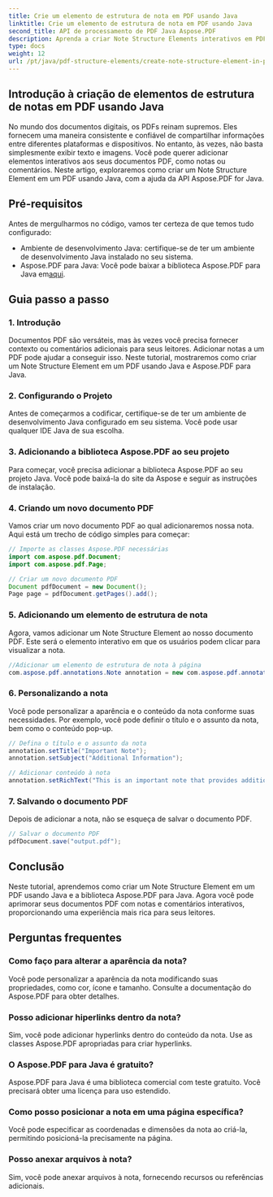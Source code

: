 ```yaml
---
title: Crie um elemento de estrutura de nota em PDF usando Java
linktitle: Crie um elemento de estrutura de nota em PDF usando Java
second_title: API de processamento de PDF Java Aspose.PDF
description: Aprenda a criar Note Structure Elements interativos em PDFs usando Java com Aspose.PDF para Java. Aprimore seus documentos com notas informativas.
type: docs
weight: 12
url: /pt/java/pdf-structure-elements/create-note-structure-element-in-pdf-using-java/
---
```


## Introdução à criação de elementos de estrutura de notas em PDF usando Java

No mundo dos documentos digitais, os PDFs reinam supremos. Eles fornecem uma maneira consistente e confiável de compartilhar informações entre diferentes plataformas e dispositivos. No entanto, às vezes, não basta simplesmente exibir texto e imagens. Você pode querer adicionar elementos interativos aos seus documentos PDF, como notas ou comentários. Neste artigo, exploraremos como criar um Note Structure Element em um PDF usando Java, com a ajuda da API Aspose.PDF for Java.

## Pré-requisitos

Antes de mergulharmos no código, vamos ter certeza de que temos tudo configurado:

- Ambiente de desenvolvimento Java: certifique-se de ter um ambiente de desenvolvimento Java instalado no seu sistema.
-  Aspose.PDF para Java: Você pode baixar a biblioteca Aspose.PDF para Java em[aqui](https://releases.aspose.com/pdf/java/).

## Guia passo a passo

### 1. Introdução

Documentos PDF são versáteis, mas às vezes você precisa fornecer contexto ou comentários adicionais para seus leitores. Adicionar notas a um PDF pode ajudar a conseguir isso. Neste tutorial, mostraremos como criar um Note Structure Element em um PDF usando Java e Aspose.PDF para Java.

### 2. Configurando o Projeto

Antes de começarmos a codificar, certifique-se de ter um ambiente de desenvolvimento Java configurado em seu sistema. Você pode usar qualquer IDE Java de sua escolha.

### 3. Adicionando a biblioteca Aspose.PDF ao seu projeto

Para começar, você precisa adicionar a biblioteca Aspose.PDF ao seu projeto Java. Você pode baixá-la do site da Aspose e seguir as instruções de instalação.

### 4. Criando um novo documento PDF

Vamos criar um novo documento PDF ao qual adicionaremos nossa nota. Aqui está um trecho de código simples para começar:

```java
// Importe as classes Aspose.PDF necessárias
import com.aspose.pdf.Document;
import com.aspose.pdf.Page;

// Criar um novo documento PDF
Document pdfDocument = new Document();
Page page = pdfDocument.getPages().add();
```

### 5. Adicionando um elemento de estrutura de nota

Agora, vamos adicionar um Note Structure Element ao nosso documento PDF. Este será o elemento interativo em que os usuários podem clicar para visualizar a nota.

```java
//Adicionar um elemento de estrutura de nota à página
com.aspose.pdf.annotations.Note annotation = new com.aspose.pdf.annotations.Note(page, new com.aspose.pdf.Rectangle(100, 100, 200, 200));
```

### 6. Personalizando a nota

Você pode personalizar a aparência e o conteúdo da nota conforme suas necessidades. Por exemplo, você pode definir o título e o assunto da nota, bem como o conteúdo pop-up.

```java
// Defina o título e o assunto da nota
annotation.setTitle("Important Note");
annotation.setSubject("Additional Information");

// Adicionar conteúdo à nota
annotation.setRichText("This is an important note that provides additional information.");
```

### 7. Salvando o documento PDF

Depois de adicionar a nota, não se esqueça de salvar o documento PDF.

```java
// Salvar o documento PDF
pdfDocument.save("output.pdf");
```

## Conclusão

Neste tutorial, aprendemos como criar um Note Structure Element em um PDF usando Java e a biblioteca Aspose.PDF para Java. Agora você pode aprimorar seus documentos PDF com notas e comentários interativos, proporcionando uma experiência mais rica para seus leitores.

## Perguntas frequentes

### Como faço para alterar a aparência da nota?

Você pode personalizar a aparência da nota modificando suas propriedades, como cor, ícone e tamanho. Consulte a documentação do Aspose.PDF para obter detalhes.

### Posso adicionar hiperlinks dentro da nota?

Sim, você pode adicionar hyperlinks dentro do conteúdo da nota. Use as classes Aspose.PDF apropriadas para criar hyperlinks.

### O Aspose.PDF para Java é gratuito?

Aspose.PDF para Java é uma biblioteca comercial com teste gratuito. Você precisará obter uma licença para uso estendido.

### Como posso posicionar a nota em uma página específica?

Você pode especificar as coordenadas e dimensões da nota ao criá-la, permitindo posicioná-la precisamente na página.

### Posso anexar arquivos à nota?

Sim, você pode anexar arquivos à nota, fornecendo recursos ou referências adicionais.